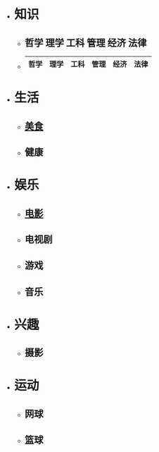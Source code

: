 * # 知识
   * ## 哲学 理学 工科 管理 经济 法律
   * | 哲学 | 理学 | 工科 | 管理 | 经济 | 法律 |
        |---|:-:|:-:|:-:|:-:|:-:|
* # 生活
   * ## [美食](https://roy2313.github.io/food/)
   * ## 健康
* # 娱乐
   * ## [电影](https://roy2313.github.io/movie/)
   * ## 电视剧
   * ## 游戏
   * ## 音乐
* # 兴趣
   * ## 摄影
* # 运动
   * ## 网球
   * ## 篮球
